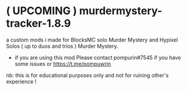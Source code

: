 # ( UPCOMING ) murdermystery-tracker-1.8.9
a custom mods i made for BlocksMC solo Murder Mystery
and Hypixel Solos ( up to duos and trios ) Murder Mystery.

* if you are using this mod Please contact pompurin#7545 if you have some issues or https://t.me/pompuwrin

nb: this is for educational purposes only and not for ruining other's experience !


